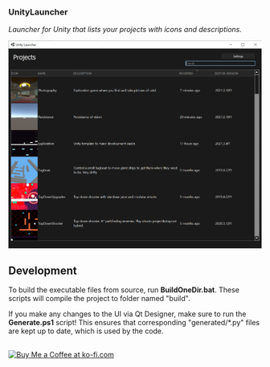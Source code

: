 ### UnityLauncher
*Launcher for Unity that lists your projects with icons and descriptions.*

![Unity Launcher Example Image](https://raw.githubusercontent.com/Kainkun/UnityLauncher/main/images/UnityLauncherExample.png)

## Development
To build the executable files from source, run **BuildOneDir.bat**.
These scripts will compile the project to folder named "build".

If you make any changes to the UI via Qt Designer, make sure to run the **Generate.ps1** script!
This ensures that corresponding "generated/*.py" files are kept up to date, which is used by the code.

##

<a href='https://ko-fi.com/kainkun' target='_blank'><img height='35' style='border:0px;height:46px;' src='https://az743702.vo.msecnd.net/cdn/kofi3.png?v=0' border='0' alt='Buy Me a Coffee at ko-fi.com' />

